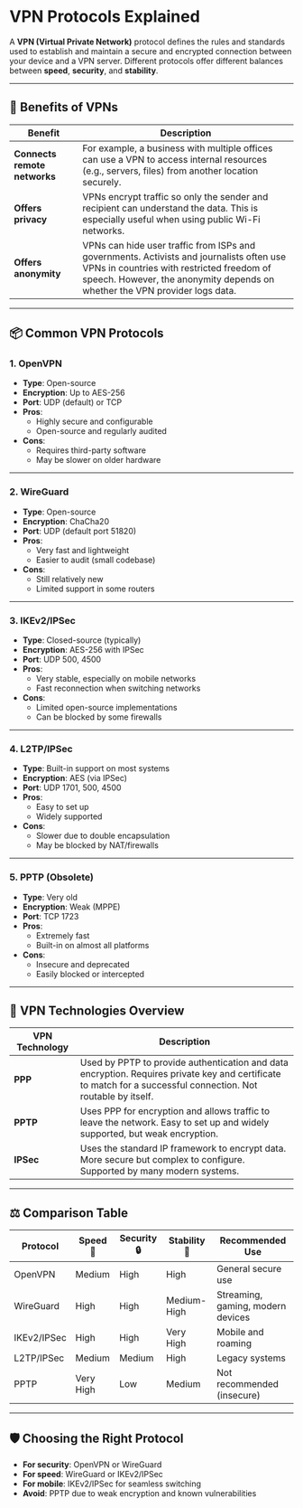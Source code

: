 # VPN Protocols Explained

A **VPN (Virtual Private Network)** protocol defines the rules and standards used to establish and maintain a secure and encrypted connection between your device and a VPN server. Different protocols offer different balances between **speed**, **security**, and **stability**.

---

## 🎯 Benefits of VPNs

| Benefit | Description |
|--------|-------------|
| **Connects remote networks** | For example, a business with multiple offices can use a VPN to access internal resources (e.g., servers, files) from another location securely. |
| **Offers privacy** | VPNs encrypt traffic so only the sender and recipient can understand the data. This is especially useful when using public Wi-Fi networks. |
| **Offers anonymity** | VPNs can hide user traffic from ISPs and governments. Activists and journalists often use VPNs in countries with restricted freedom of speech. However, the anonymity depends on whether the VPN provider logs data. |
 

---

## 📦 Common VPN Protocols

### 1. OpenVPN
- **Type**: Open-source  
- **Encryption**: Up to AES-256  
- **Port**: UDP (default) or TCP  
- **Pros**:
  - Highly secure and configurable  
  - Open-source and regularly audited  
- **Cons**:
  - Requires third-party software  
  - May be slower on older hardware  

---

### 2. WireGuard
- **Type**: Open-source  
- **Encryption**: ChaCha20  
- **Port**: UDP (default port 51820)  
- **Pros**:
  - Very fast and lightweight  
  - Easier to audit (small codebase)  
- **Cons**:
  - Still relatively new  
  - Limited support in some routers  

---

### 3. IKEv2/IPSec
- **Type**: Closed-source (typically)  
- **Encryption**: AES-256 with IPSec  
- **Port**: UDP 500, 4500  
- **Pros**:
  - Very stable, especially on mobile networks  
  - Fast reconnection when switching networks  
- **Cons**:
  - Limited open-source implementations  
  - Can be blocked by some firewalls  

---

### 4. L2TP/IPSec
- **Type**: Built-in support on most systems  
- **Encryption**: AES (via IPSec)  
- **Port**: UDP 1701, 500, 4500  
- **Pros**:
  - Easy to set up  
  - Widely supported  
- **Cons**:
  - Slower due to double encapsulation  
  - May be blocked by NAT/firewalls  

---

### 5. PPTP (Obsolete)
- **Type**: Very old  
- **Encryption**: Weak (MPPE)  
- **Port**: TCP 1723  
- **Pros**:
  - Extremely fast  
  - Built-in on almost all platforms  
- **Cons**:
  - Insecure and deprecated  
  - Easily blocked or intercepted  

---

## 🧪 VPN Technologies Overview

| VPN Technology | Description |
|----------------|-------------|
| **PPP** | Used by PPTP to provide authentication and data encryption. Requires private key and certificate to match for a successful connection. Not routable by itself. |
| **PPTP** | Uses PPP for encryption and allows traffic to leave the network. Easy to set up and widely supported, but weak encryption. |
| **IPSec** | Uses the standard IP framework to encrypt data. More secure but complex to configure. Supported by many modern systems. |

---

## ⚖️ Comparison Table

| Protocol     | Speed 🚀 | Security 🔒 | Stability 📶 | Recommended Use                      |
|--------------|----------|-------------|---------------|--------------------------------------|
| OpenVPN      | Medium   | High        | High          | General secure use                   |
| WireGuard    | High     | High        | Medium-High   | Streaming, gaming, modern devices    |
| IKEv2/IPSec  | High     | High        | Very High     | Mobile and roaming                   |
| L2TP/IPSec   | Medium   | Medium      | High          | Legacy systems                       |
| PPTP         | Very High| Low         | Medium        | Not recommended (insecure)           |

---

## 🛡️ Choosing the Right Protocol

- **For security**: OpenVPN or WireGuard  
- **For speed**: WireGuard or IKEv2/IPSec  
- **For mobile**: IKEv2/IPSec for seamless switching  
- **Avoid**: PPTP due to weak encryption and known vulnerabilities  

